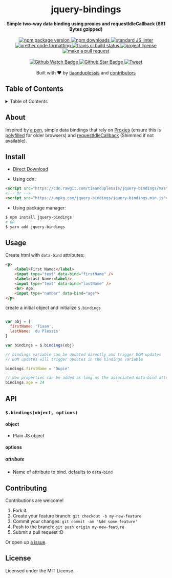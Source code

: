 
<h1 align="center">jquery-bindings</h1>
<div align="center">
  <strong>Simple two-way data binding using proxies and requestIdleCallback (661 Bytes gzipped)</strong>
</div>
<br>
<div align="center">
  <a href="https://npmjs.org/package/jquery-bindings">
    <img src="https://img.shields.io/npm/v/jquery-bindings.svg?style=flat-square" alt="npm package version" />
  </a>
  <a href="https://npmjs.org/package/jquery-bindings">
  <img src="https://img.shields.io/npm/dm/jquery-bindings.svg?style=flat-square" alt="npm downloads" />
  </a>
  <a href="https://github.com/feross/standard">
    <img src="https://img.shields.io/badge/code%20style-standard-brightgreen.svg?style=flat-square" alt="standard JS linter" />
  </a>
  <a href="https://github.com/prettier/prettier">
    <img src="https://img.shields.io/badge/styled_with-prettier-ff69b4.svg?style=flat-square" alt="prettier code formatting" />
  </a>
  <a href="https://travis-ci.org/tiaanduplessis/jquery-bindings">
    <img src="https://img.shields.io/travis/tiaanduplessis/jquery-bindings.svg?style=flat-square" alt="travis ci build status" />
  </a>
  <a href="https://github.com/tiaanduplessis/jquery-bindings/blob/master/LICENSE">
    <img src="https://img.shields.io/npm/l/jquery-bindings.svg?style=flat-square" alt="project license" />
  </a>
  <a href="http://makeapullrequest.com">
    <img src="https://img.shields.io/badge/PRs-welcome-brightgreen.svg?style=flat-square" alt="make a pull request" />
  </a>
</div>
<br>
<div align="center">
  <a href="https://github.com/tiaanduplessis/jquery-bindings/watchers">
    <img src="https://img.shields.io/github/watchers/tiaanduplessis/jquery-bindings.svg?style=social" alt="Github Watch Badge" />
  </a>
  <a href="https://github.com/tiaanduplessis/jquery-bindings/stargazers">
    <img src="https://img.shields.io/github/stars/tiaanduplessis/jquery-bindings.svg?style=social" alt="Github Star Badge" />
  </a>
  <a href="https://twitter.com/intent/tweet?text=Check%20out%20jquery-bindings!%20https://github.com/tiaanduplessis/jquery-bindings%20%F0%9F%91%8D">
    <img src="https://img.shields.io/twitter/url/https/github.com/tiaanduplessis/jquery-bindings.svg?style=social" alt="Tweet" />
  </a>
</div>
<br>
<div align="center">
  Built with ❤︎ by <a href="https://github.com/tiaanduplessis">tiaanduplessis</a> and <a href="https://github.com/tiaanduplessis/jquery-bindings/contributors">contributors</a>
</div>

<h2>Table of Contents</h2>
<details>
  <summary>Table of Contents</summary>
  <li><a href="#install">Install</a></li>
  <li><a href="#install">Install</a></li>
  <li><a href="#usage">Usage</a></li>
  <li><a href="#api">API</a></li>
  <li><a href="#contribute">Contribute</a></li>
  <li><a href="#license">License</a></li>
</details>

## About

Inspired by [a pen](https://codepen.io/Garrett-/pen/pfEHF), simple data bindings that rely on [Proxies](https://developer.mozilla.org/en-US/docs/Web/JavaScript/Reference/Global_Objects/Proxy) (ensure this is [polyfilled](https://github.com/GoogleChrome/proxy-polyfill) for older browsers) and [requestIdleCallback](https://developer.mozilla.org/en-US/docs/Web/API/Window/requestIdleCallback) (Shimmed if not available).

## Install

- [Direct Download](http://github.com/tiaanduplessis/jquery-bindings/zipball/master/)

- Using cdn: 

```html
<script src="https://cdn.rawgit.com/tiaanduplessis/jquery-bindings/master/jquery-bindings.min.js"></script>
<!-- Or -->
<script src="https://unpkg.com/jquery-bindings/jquery-bindings.min.js"></script>
```

- Using package manager:

```sh
$ npm install jquery-bindings
# OR
$ yarn add jquery-bindings
```

## Usage

Create html with `data-bind` attributes:

```html
<p>
    <label>First Name:</label>
    <input type="text" data-bind="firstName" />
    <label>Last Name:<label/>
    <input type="text" data-bind="lastName" />
    <br> Age:
    <input type="number" data-bind="age">
</p>

```

create a initial object and initialize `$.bindings`

```js

var obj = {
  firstName: 'Tiaan',
  lastName: 'du Plessis'
}

var bindings = $.bindings(obj)

// bindings variable can be updated directly and trigger DOM updates
// DOM updates will trigger updates in the bindings variable 

bindings.firstName = 'Dupie'

// New properties can be added as long as the associated data-bind attribute exists
bindings.age = 24

```

## API

### `$.bindings(object, options)`

#### object

- Plain JS object

#### options

##### attribute

- Name of attribute to bind. defaults to `data-bind`

## Contributing

Contributions are welcome!

1. Fork it.
2. Create your feature branch: `git checkout -b my-new-feature`
3. Commit your changes: `git commit -am 'Add some feature'`
4. Push to the branch: `git push origin my-new-feature`
5. Submit a pull request :D

Or open up [a issue](https://github.com/tiaanduplessis/jquery-bindings/issues).

## License

Licensed under the MIT License.
